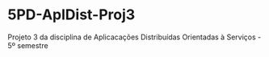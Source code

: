 5PD-AplDist-Proj3
=================

Projeto 3 da disciplina de Aplicacações Distribuídas Orientadas à Serviços - 5º semestre
